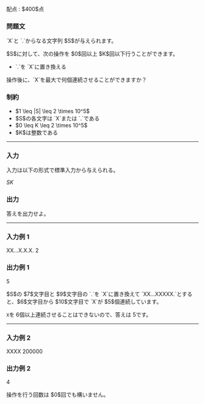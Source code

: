 
<div>

<span>

<span>

<p>
配点 : $400$点
</p>

<div>

<section>

### **問題文**

<p>
`X`と `.`からなる文字列 $S$が与えられます。  
</p>

<p>
$S$に対して、次の操作を $0$回以上 $K$回以下行うことができます。  
</p>

<ul>

<li>
`.`を `X`に置き換える
</li>

</ul>

<p>
操作後に、`X`を最大で何個連続させることができますか？
</p>

</section>

</div>

<div>

<section>

### **制約**

<ul>

<li>
$1 \leq |S| \leq 2 \times 10^5$
</li>

<li>
$S$の各文字は `X`または `.`である
</li>

<li>
$0 \leq K \leq 2 \times 10^5$
</li>

<li>
$K$は整数である
</li>

</ul>

</section>

</div>

---

<div>

<div>

<section>

### **入力**

<p>
入力は以下の形式で標準入力から与えられる。
</p>

<div>

$S$$K$
</div>

</section>

</div>

<div>

<section>

### **出力**

<p>
答えを出力せよ。  
</p>

</section>

</div>

</div>

---

<div>

<section>

### **入力例 1**

<div>

XX...X.X.X.
2

</div>

</section>

</div>

<div>

<section>

### **出力例 1**

<div>

5

</div>

<p>
$S$の $7$文字目と $9$文字目の `.`を `X`に置き換えて `XX...XXXXX.`とすると、$6$文字目から $10$文字目で `X`が $5$個連続しています。

`X`を $6$個以上連続させることはできないので、答えは $5$です。
</p>

</section>

</div>

---

<div>

<section>

### **入力例 2**

<div>

XXXX
200000

</div>

</section>

</div>

<div>

<section>

### **出力例 2**

<div>

4

</div>

<p>
操作を行う回数は $0$回でも構いません。
</p>

</section>

</div>

</span>

</span>

</div>
